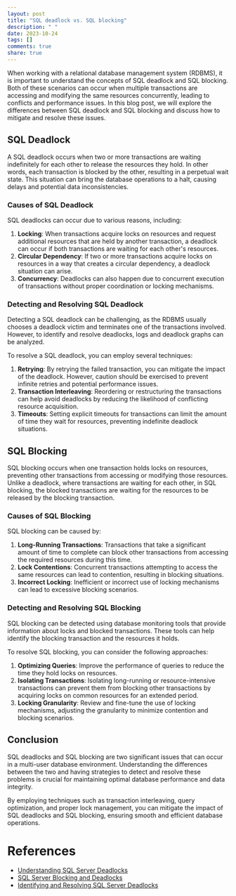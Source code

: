```yaml
---
layout: post
title: "SQL deadlock vs. SQL blocking"
description: " "
date: 2023-10-24
tags: []
comments: true
share: true
---
```


When working with a relational database management system (RDBMS), it is important to understand the concepts of SQL deadlock and SQL blocking. Both of these scenarios can occur when multiple transactions are accessing and modifying the same resources concurrently, leading to conflicts and performance issues. In this blog post, we will explore the differences between SQL deadlock and SQL blocking and discuss how to mitigate and resolve these issues.

## SQL Deadlock

A SQL deadlock occurs when two or more transactions are waiting indefinitely for each other to release the resources they hold. In other words, each transaction is blocked by the other, resulting in a perpetual wait state. This situation can bring the database operations to a halt, causing delays and potential data inconsistencies.

### Causes of SQL Deadlock

SQL deadlocks can occur due to various reasons, including:

1. **Locking**: When transactions acquire locks on resources and request additional resources that are held by another transaction, a deadlock can occur if both transactions are waiting for each other's resources.
2. **Circular Dependency**: If two or more transactions acquire locks on resources in a way that creates a circular dependency, a deadlock situation can arise.
3. **Concurrency**: Deadlocks can also happen due to concurrent execution of transactions without proper coordination or locking mechanisms.

### Detecting and Resolving SQL Deadlock

Detecting a SQL deadlock can be challenging, as the RDBMS usually chooses a deadlock victim and terminates one of the transactions involved. However, to identify and resolve deadlocks, logs and deadlock graphs can be analyzed.

To resolve a SQL deadlock, you can employ several techniques:

1. **Retrying**: By retrying the failed transaction, you can mitigate the impact of the deadlock. However, caution should be exercised to prevent infinite retries and potential performance issues.
2. **Transaction Interleaving**: Reordering or restructuring the transactions can help avoid deadlocks by reducing the likelihood of conflicting resource acquisition.
3. **Timeouts**: Setting explicit timeouts for transactions can limit the amount of time they wait for resources, preventing indefinite deadlock situations.

## SQL Blocking

SQL blocking occurs when one transaction holds locks on resources, preventing other transactions from accessing or modifying those resources. Unlike a deadlock, where transactions are waiting for each other, in SQL blocking, the blocked transactions are waiting for the resources to be released by the blocking transaction.

### Causes of SQL Blocking

SQL blocking can be caused by:

1. **Long-Running Transactions**: Transactions that take a significant amount of time to complete can block other transactions from accessing the required resources during this time.
2. **Lock Contentions**: Concurrent transactions attempting to access the same resources can lead to contention, resulting in blocking situations.
3. **Incorrect Locking**: Inefficient or incorrect use of locking mechanisms can lead to excessive blocking scenarios.

### Detecting and Resolving SQL Blocking

SQL blocking can be detected using database monitoring tools that provide information about locks and blocked transactions. These tools can help identify the blocking transaction and the resources it holds.

To resolve SQL blocking, you can consider the following approaches:

1. **Optimizing Queries**: Improve the performance of queries to reduce the time they hold locks on resources.
2. **Isolating Transactions**: Isolating long-running or resource-intensive transactions can prevent them from blocking other transactions by acquiring locks on common resources for an extended period.
3. **Locking Granularity**: Review and fine-tune the use of locking mechanisms, adjusting the granularity to minimize contention and blocking scenarios.

## Conclusion

SQL deadlocks and SQL blocking are two significant issues that can occur in a multi-user database environment. Understanding the differences between the two and having strategies to detect and resolve these problems is crucial for maintaining optimal database performance and data integrity.

By employing techniques such as transaction interleaving, query optimization, and proper lock management, you can mitigate the impact of SQL deadlocks and SQL blocking, ensuring smooth and efficient database operations.

# References
- [Understanding SQL Server Deadlocks](https://docs.microsoft.com/en-us/sql/relational-databases/sql-server-transaction-locking-and-row-versioning-guide?view=sql-server-ver15)
- [SQL Server Blocking and Deadlocks](https://www.sqlshack.com/sql-server-blocking-and-deadlocks-guide/)
- [Identifying and Resolving SQL Server Deadlocks](https://www.red-gate.com/simple-talk/sql/performance/identifying-and-resolving-sql-server-deadlocks/)
